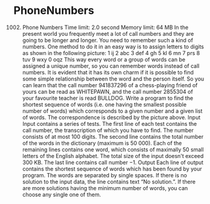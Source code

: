 # PhoneNumbers

1002. Phone Numbers
Time limit: 2.0 second
Memory limit: 64 MB
In the present world you frequently meet a lot of call numbers and they are going to be longer and longer. You need to remember such a kind of numbers. One method to do it in an easy way is to assign letters to digits as shown in the following picture:
1 ij    2 abc   3 def
4 gh    5 kl    6 mn
7 prs   8 tuv   9 wxy
        0 oqz
This way every word or a group of words can be assigned a unique number, so you can remember words instead of call numbers. It is evident that it has its own charm if it is possible to find some simple relationship between the word and the person itself. So you can learn that the call number 941837296 of a chess-playing friend of yours can be read as WHITEPAWN, and the call number 2855304 of your favourite teacher is read BULLDOG.
Write a program to find the shortest sequence of words (i.e. one having the smallest possible number of words) which corresponds to a given number and a given list of words. The correspondence is described by the picture above.
Input
Input contains a series of tests. The first line of each test contains the call number, the transcription of which you have to find. The number consists of at most 100 digits. The second line contains the total number of the words in the dictionary (maximum is 50 000). Each of the remaining lines contains one word, which consists of maximally 50 small letters of the English alphabet. The total size of the input doesn't exceed 300 KB. The last line contains call number −1.
Output
Each line of output contains the shortest sequence of words which has been found by your program. The words are separated by single spaces. If there is no solution to the input data, the line contains text “No solution.”. If there are more solutions having the minimum number of words, you can choose any single one of them.
